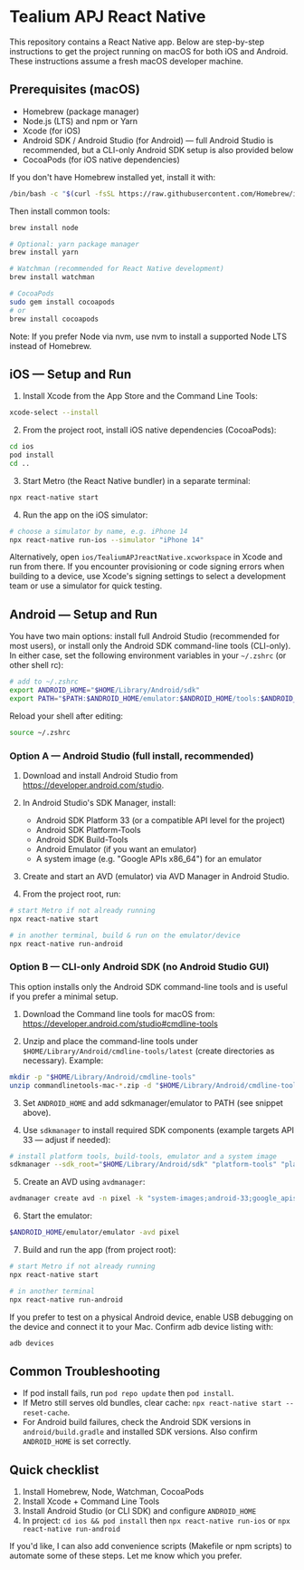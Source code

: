 # Tealium APJ React Native

This repository contains a React Native app. Below are step-by-step instructions to get the project running on macOS for both iOS and Android. These instructions assume a fresh macOS developer machine.

## Prerequisites (macOS)

- Homebrew (package manager)
- Node.js (LTS) and npm or Yarn
- Xcode (for iOS)
- Android SDK / Android Studio (for Android) — full Android Studio is recommended, but a CLI-only Android SDK setup is also provided below
- CocoaPods (for iOS native dependencies)

If you don't have Homebrew installed yet, install it with:

```bash
/bin/bash -c "$(curl -fsSL https://raw.githubusercontent.com/Homebrew/install/HEAD/install.sh)"
```

Then install common tools:

```bash
brew install node

# Optional: yarn package manager
brew install yarn

# Watchman (recommended for React Native development)
brew install watchman

# CocoaPods
sudo gem install cocoapods
# or
brew install cocoapods
```

Note: If you prefer Node via nvm, use nvm to install a supported Node LTS instead of Homebrew.

## iOS — Setup and Run

1. Install Xcode from the App Store and the Command Line Tools:

```bash
xcode-select --install
```

2. From the project root, install iOS native dependencies (CocoaPods):

```bash
cd ios
pod install
cd ..
```

3. Start Metro (the React Native bundler) in a separate terminal:

```bash
npx react-native start
```

4. Run the app on the iOS simulator:

```bash
# choose a simulator by name, e.g. iPhone 14
npx react-native run-ios --simulator "iPhone 14"
```

Alternatively, open `ios/TealiumAPJreactNative.xcworkspace` in Xcode and run from there. If you encounter provisioning or code signing errors when building to a device, use Xcode's signing settings to select a development team or use a simulator for quick testing.

## Android — Setup and Run

You have two main options: install full Android Studio (recommended for most users), or install only the Android SDK command-line tools (CLI-only). In either case, set the following environment variables in your `~/.zshrc` (or other shell rc):

```bash
# add to ~/.zshrc
export ANDROID_HOME="$HOME/Library/Android/sdk"
export PATH="$PATH:$ANDROID_HOME/emulator:$ANDROID_HOME/tools:$ANDROID_HOME/tools/bin:$ANDROID_HOME/platform-tools"
```

Reload your shell after editing:

```bash
source ~/.zshrc
```

### Option A — Android Studio (full install, recommended)

1. Download and install Android Studio from https://developer.android.com/studio.
2. In Android Studio's SDK Manager, install:
   - Android SDK Platform 33 (or a compatible API level for the project)
   - Android SDK Platform-Tools
   - Android SDK Build-Tools
   - Android Emulator (if you want an emulator)
   - A system image (e.g. "Google APIs x86_64") for an emulator

3. Create and start an AVD (emulator) via AVD Manager in Android Studio.

4. From the project root, run:

```bash
# start Metro if not already running
npx react-native start

# in another terminal, build & run on the emulator/device
npx react-native run-android
```

### Option B — CLI-only Android SDK (no Android Studio GUI)

This option installs only the Android SDK command-line tools and is useful if you prefer a minimal setup.

1. Download the Command line tools for macOS from:
   https://developer.android.com/studio#cmdline-tools

2. Unzip and place the command-line tools under `$HOME/Library/Android/cmdline-tools/latest` (create directories as necessary). Example:

```bash
mkdir -p "$HOME/Library/Android/cmdline-tools"
unzip commandlinetools-mac-*.zip -d "$HOME/Library/Android/cmdline-tools/latest"
```

3. Set `ANDROID_HOME` and add sdkmanager/emulator to PATH (see snippet above).

4. Use `sdkmanager` to install required SDK components (example targets API 33 — adjust if needed):

```bash
# install platform tools, build-tools, emulator and a system image
sdkmanager --sdk_root="$HOME/Library/Android/sdk" "platform-tools" "platforms;android-33" "build-tools;33.0.0" "emulator" "system-images;android-33;google_apis;x86_64"
```

5. Create an AVD using `avdmanager`:

```bash
avdmanager create avd -n pixel -k "system-images;android-33;google_apis;x86_64" --device "pixel"
```

6. Start the emulator:

```bash
$ANDROID_HOME/emulator/emulator -avd pixel
```

7. Build and run the app (from project root):

```bash
# start Metro if not already running
npx react-native start

# in another terminal
npx react-native run-android
```

If you prefer to test on a physical Android device, enable USB debugging on the device and connect it to your Mac. Confirm adb device listing with:

```bash
adb devices
```

## Common Troubleshooting

- If pod install fails, run `pod repo update` then `pod install`.
- If Metro still serves old bundles, clear cache: `npx react-native start --reset-cache`.
- For Android build failures, check the Android SDK versions in `android/build.gradle` and installed SDK versions. Also confirm `ANDROID_HOME` is set correctly.

## Quick checklist

1. Install Homebrew, Node, Watchman, CocoaPods
2. Install Xcode + Command Line Tools
3. Install Android Studio (or CLI SDK) and configure `ANDROID_HOME`
4. In project: `cd ios && pod install` then `npx react-native run-ios` or `npx react-native run-android`

If you'd like, I can also add convenience scripts (Makefile or npm scripts) to automate some of these steps. Let me know which you prefer.
